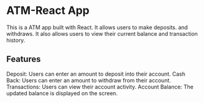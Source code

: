 # ATM-React App
This is a ATM app built with React. It allows users to make deposits. and withdraws. It also allows users to view their current balance and transaction history.

## Features
Deposit: Users can enter an amount to deposit into their account.
Cash Back: Users can enter an amount to withdraw from their account.
Transactions: Users can view their account activity.
Account Balance: The updated balance is displayed on the screen.
